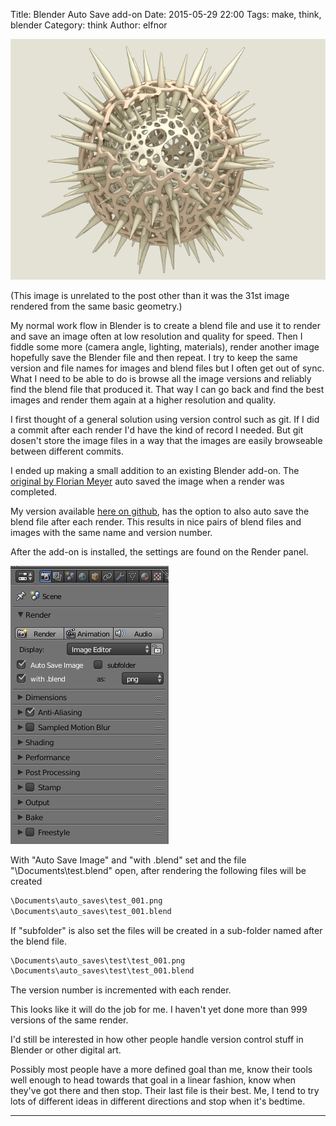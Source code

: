 Title: Blender Auto Save add-on
Date: 2015-05-29 22:00
Tags: make, think, blender
Category: think
Author: elfnor

![radiolaria version 31](./images/decimate_planes_31_crop.png)

(This image is unrelated to the post other than it was the 31st image rendered from the same basic geometry.)

My normal work flow in Blender is to create a blend file and use it to render and save an image often at low resolution and quality for speed. Then I fiddle some more (camera angle, lighting, materials), render another image hopefully save the Blender file and then repeat. I try to keep the same version and file names for images and blend files but I often get out of sync. What I need to be able to do is browse all the image versions and reliably find the blend file that produced it. That way I can go back and find the best images and render them again at a higher resolution and quality.

I first thought of a general solution using version control such as git. If I did a commit after each render I'd have the kind of record I needed. But git dosen't store the image files in a way that the images are easily browseable between different commits.

I ended up making a small addition to an existing Blender add-on. The [original by Florian Meyer](http://wiki.blender.org/index.php/Extensions:2.6/Py/Scripts/Render/Auto_Save) auto saved the image when a render was completed. 

My version available [here on github](https://github.com/elfnor/blender_auto_save_on_render), has the option to also auto save the blend file after each render. This results in nice pairs of blend files and images with the same name and version number. 

After the add-on is installed, the settings are found on the Render panel.  

![screenshot](./images/screen.png)

With "Auto Save Image" and "with .blend" set and the file "\Documents\test.blend" open, after rendering the following files will be created  

```python
\Documents\auto_saves\test_001.png  
\Documents\auto_saves\test_001.blend  
```

If "subfolder" is also set the files will be created in a sub-folder named after the blend file.  

```python
\Documents\auto_saves\test\test_001.png  
\Documents\auto_saves\test\test_001.blend  
```

The version number is incremented with each render.  

This looks like it will do the job for me. I haven't yet done more than 999 versions of the same render.

I'd still be interested in how other people handle version control stuff in Blender or other digital art.

Possibly most people have a more defined goal than me, know their tools well enough to head towards that goal in a linear fashion, know when they've got there and then stop. Their last file is their best. Me, I tend to try lots of different ideas in different directions and stop when it's bedtime.

---------------------------------------------------------------------------------

